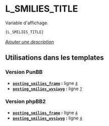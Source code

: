 # L_SMILIES_TITLE


Variable d'affichage.

```html
{L_SMILIES_TITLE}
```

[*Ajouter une description*](https://fa-tvars.appspot.com/var/L_SMILIES_TITLE)

## Utilisations dans les templates

### Version PunBB
* __[`posting_smilies_frame`](../tpl/var/punbb/posting_smilies_frame.md#readme) :__ ligne [`4`](../tpl/src/punbb/posting_smilies_frame.tpl#L4)
* __[`posting_smilies_wysiwyg`](../tpl/var/punbb/posting_smilies_wysiwyg.md#readme) :__ ligne [`7`](../tpl/src/punbb/posting_smilies_wysiwyg.tpl#L7)

### Version phpBB2
* __[`posting_smilies_frame`](../tpl/var/subsilver/posting_smilies_frame.md#readme) :__ ligne [`4`](../tpl/src/subsilver/posting_smilies_frame.tpl#L4)
* __[`posting_smilies_wysiwyg`](../tpl/var/subsilver/posting_smilies_wysiwyg.md#readme) :__ ligne [`4`](../tpl/src/subsilver/posting_smilies_wysiwyg.tpl#L4)
